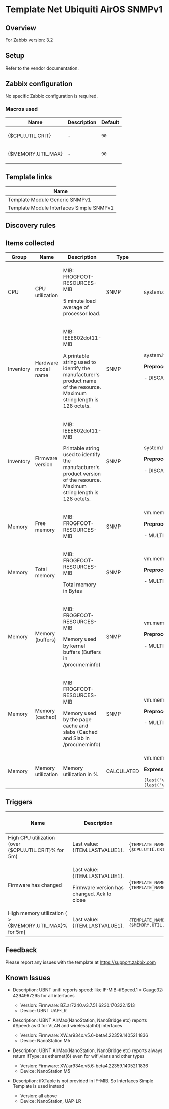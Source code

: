 
# Template Net Ubiquiti AirOS SNMPv1

## Overview

For Zabbix version: 3.2  

## Setup

Refer to the vendor documentation.

## Zabbix configuration

No specific Zabbix configuration is required.

### Macros used

|Name|Description|Default|
|----|-----------|-------|
|{$CPU.UTIL.CRIT}|<p>-</p>|`90`|
|{$MEMORY.UTIL.MAX}|<p>-</p>|`90`|

## Template links

|Name|
|----|
|Template Module Generic SNMPv1|
|Template Module Interfaces Simple SNMPv1|

## Discovery rules


## Items collected

|Group|Name|Description|Type|Key and additional info|
|-----|----|-----------|----|---------------------|
|CPU|CPU utilization|<p>MIB: FROGFOOT-RESOURCES-MIB</p><p>5 minute load average of processor load.</p>|SNMP|system.cpu.util[loadValue.2]|
|Inventory|Hardware model name|<p>MIB: IEEE802dot11-MIB</p><p>A printable string used to identify the manufacturer's product name of the resource. Maximum string length is 128 octets.</p>|SNMP|system.hw.model<p>**Preprocessing**:</p><p>- DISCARD_UNCHANGED_HEARTBEAT: `1d`</p>|
|Inventory|Firmware version|<p>MIB: IEEE802dot11-MIB</p><p>Printable string used to identify the manufacturer's product version of the resource. Maximum string length is 128 octets.</p>|SNMP|system.hw.firmware<p>**Preprocessing**:</p><p>- DISCARD_UNCHANGED_HEARTBEAT: `1d`</p>|
|Memory|Free memory|<p>MIB: FROGFOOT-RESOURCES-MIB</p>|SNMP|vm.memory.free[memFree.0]<p>**Preprocessing**:</p><p>- MULTIPLIER: `1024`</p>|
|Memory|Total memory|<p>MIB: FROGFOOT-RESOURCES-MIB</p><p>Total memory in Bytes</p>|SNMP|vm.memory.total[memTotal.0]<p>**Preprocessing**:</p><p>- MULTIPLIER: `1024`</p>|
|Memory|Memory (buffers)|<p>MIB: FROGFOOT-RESOURCES-MIB</p><p>Memory used by kernel buffers (Buffers in /proc/meminfo)</p>|SNMP|vm.memory.buffers[memBuffer.0]<p>**Preprocessing**:</p><p>- MULTIPLIER: `1024`</p>|
|Memory|Memory (cached)|<p>MIB: FROGFOOT-RESOURCES-MIB</p><p>Memory used by the page cache and slabs (Cached and Slab in /proc/meminfo)</p>|SNMP|vm.memory.cached[memCache.0]<p>**Preprocessing**:</p><p>- MULTIPLIER: `1024`</p>|
|Memory|Memory utilization|<p>Memory utilization in %</p>|CALCULATED|vm.memory.util[memoryUsedPercentage]<p>**Expression**:</p>`(last("vm.memory.total[memTotal.0]")-(last("vm.memory.free[memFree.0]")+last("vm.memory.buffers[memBuffer.0]")+last("vm.memory.cached[memCache.0]")))/last("vm.memory.total[memTotal.0]")*100`|

## Triggers

|Name|Description|Expression|Severity|Dependencies and additional info|
|----|-----------|----|----|----|
|High CPU utilization (over {$CPU.UTIL.CRIT}% for 5m)|<p>Last value: {ITEM.LASTVALUE1}.</p>|`{TEMPLATE_NAME:system.cpu.util[loadValue.2].min(5m)}>{$CPU.UTIL.CRIT}`|WARNING||
|Firmware has changed|<p>Last value: {ITEM.LASTVALUE1}.</p><p>Firmware version has changed. Ack to close</p>|`{TEMPLATE_NAME:system.hw.firmware.diff()}=1 and {TEMPLATE_NAME:system.hw.firmware.strlen()}>0`|INFO|<p>Manual close: YES</p>|
|High memory utilization ( >{$MEMORY.UTIL.MAX}% for 5m)|<p>Last value: {ITEM.LASTVALUE1}.</p>|`{TEMPLATE_NAME:vm.memory.util[memoryUsedPercentage].min(5m)}>{$MEMORY.UTIL.MAX}`|AVERAGE||

## Feedback

Please report any issues with the template at https://support.zabbix.com

## Known Issues

- Description: UBNT unifi reports speed: like IF-MIB::ifSpeed.1 = Gauge32: 4294967295 for all interfaces
  - Version: Firmware: BZ.ar7240.v3.7.51.6230.170322.1513
  - Device: UBNT UAP-LR

- Description: UBNT AirMax(NanoStation, NanoBridge etc) reports ifSpeed: as 0 for VLAN and wireless(ath0) interfaces
  - Version: Firmware: XW.ar934x.v5.6-beta4.22359.140521.1836
  - Device: NanoStation M5

- Description: UBNT AirMax(NanoStation, NanoBridge etc) reports always return ifType: as ethernet(6) even for wifi,vlans and other types
  - Version: Firmware: XW.ar934x.v5.6-beta4.22359.140521.1836
  - Device: NanoStation M5

- Description: ifXTable is not provided in IF-MIB. So Interfaces Simple Template is used instead
  - Version: all above
  - Device: NanoStation, UAP-LR

